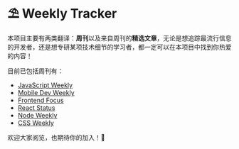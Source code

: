 <div style="opacity:0"></div>

# ⛱ Weekly Tracker

本项目主要有两类翻译：**周刊**以及来自周刊的**精选文章**，无论是想追踪最流行信息的开发者，还是想专研某项技术细节的学习者，都一定可以在本项目中找到你热爱的内容！

目前已包括周刊有：
+ [JavaScript Weekly](https://javascriptweekly.com/)
+ [Mobile Dev Weekly](https://mobiledevweekly.com/)
+ [Frontend Focus](https://frontendfoc.us/)
+ [React Status](https://react.statuscode.com/)
+ [Node Weekly](https://nodeweekly.com/)
+ [CSS Weekly](https://css-weekly.com/)

欢迎大家阅览，也期待你的加入！🥳
